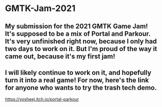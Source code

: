 # GMTK-Jam-2021
My submission for the 2021 GMTK Game Jam! It's supposed to be a mix of Portal and Parkour. It's very unfinished right now, because I only had two days to work on it. But I'm proud of the way it came out, because it's my first jam!
--------------------------------------------------
I will likely continue to work on it, and hopefully turn it into a real game! For now, here's the link for anyone who wants to try the trash tech demo.
--------------------------------------------------
https://yosheej.itch.io/portal-parkour
